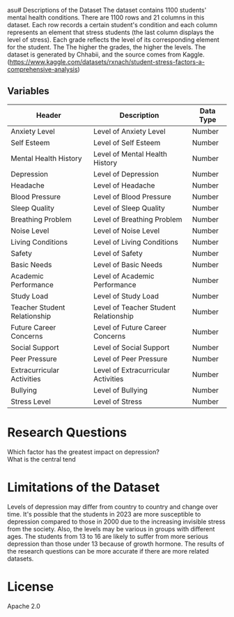 asu# Descriptions of the Dataset
The dataset contains 1100 students' mental health conditions. There are 1100 rows and 21 columns in this dataset. Each row records a certain student's condition and each column represents an element that stress students (the last column displays the level of stress). Each grade reflects the level of its corresponding element for the student. The The higher the grades, the higher the levels. The dataset is generated by Chhabii, and the source comes from  Kaggle. (https://www.kaggle.com/datasets/rxnach/student-stress-factors-a-comprehensive-analysis) 
## Variables
| Header | Description | Data Type |
| ------ | ----------- | --------- |
| Anxiety Level | Level of Anxiety Level | Number |
| Self Esteem | Level of Self Esteem | Number |
| Mental Health History | Level of Mental Health History | Number |
| Depression | Level of Depression | Number |
| Headache | Level of Headache | Number |
| Blood Pressure | Level of Blood Pressure | Number |
| Sleep Quality | Level of Sleep Quality | Number |
| Breathing Problem | Level of Breathing Problem | Number |
| Noise Level | Level of Noise Level | Number |
| Living Conditions | Level of Living Conditions | Number |
| Safety | Level of Safety | Number |
| Basic Needs | Level of Basic Needs | Number |
| Academic Performance | Level of Academic Performance | Number |
| Study Load | Level of Study Load | Number |
| Teacher Student Relationship | Level of Teacher Student Relationship | Number |
| Future Career Concerns | Level of Future Career Concerns | Number |
| Social Support | Level of Social Support | Number |
| Peer Pressure | Level of Peer Pressure | Number |
| Extracurricular Activities | Level of Extracurricular Activities | Number |
| Bullying | Level of Bullying | Number |
| Stress Level | Level of Stress | Number |

# Research Questions
Which factor has the greatest impact on depression?<br>
What is the central tend
# Limitations of the Dataset
Levels of depression may differ from country to country and change over time. It's possible that the students in 2023 are more susceptible to depression compared to those in 2000 due to the increasing invisible stress from the society. Also, the levels may be various in groups with different ages. The students from 13 to 16 are likely to suffer from more serious depression than those under 13 because of growth hormone. The results of the research questions can be more accurate if there are more related datasets.

# License
Apache 2.0
